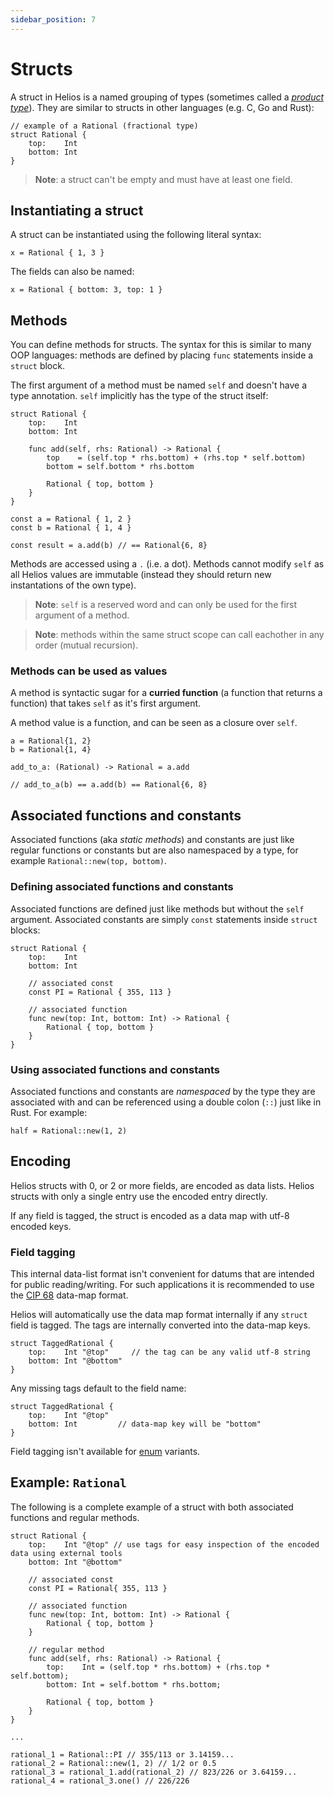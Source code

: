```yaml
---
sidebar_position: 7
---
```


# Structs

A struct in Helios is a named grouping of types (sometimes called a [*product type*](https://en.wikipedia.org/wiki/Product_type)). They are similar to structs in other languages (e.g. C, Go and Rust):

```helios
// example of a Rational (fractional type)
struct Rational {
    top:    Int
    bottom: Int
}
```

> **Note**: a struct can't be empty and must have at least one field.

## Instantiating a struct

A struct can be instantiated using the following literal syntax:

```helios
x = Rational { 1, 3 }
```

The fields can also be named:

```helios
x = Rational { bottom: 3, top: 1 }
```

## Methods

You can define methods for structs. The syntax for this is similar to many OOP languages: methods are defined by placing `func` statements inside a `struct` block.

The first argument of a method must be named `self` and doesn't have a type annotation. `self` implicitly has the type of the struct itself:
```helios
struct Rational {
    top:    Int
    bottom: Int

    func add(self, rhs: Rational) -> Rational {
        top    = (self.top * rhs.bottom) + (rhs.top * self.bottom)
        bottom = self.bottom * rhs.bottom

        Rational { top, bottom }
    }
}

const a = Rational { 1, 2 }
const b = Rational { 1, 4 }

const result = a.add(b) // == Rational{6, 8}
```

Methods are accessed using a `.` (i.e. a dot). Methods cannot modify `self` as all Helios values are immutable (instead they should return new instantations of the own type).

> **Note**: `self` is a reserved word and can only be used for the first argument of a method.

> **Note**: methods within the same struct scope can call eachother in any order (mutual recursion).

### Methods can be used as values
A method is syntactic sugar for a **curried function** (a function that returns a function) that takes `self` as it's first argument.

A method value is a function, and can be seen as a closure over `self`.

```helios
a = Rational{1, 2}
b = Rational{1, 4}

add_to_a: (Rational) -> Rational = a.add

// add_to_a(b) == a.add(b) == Rational{6, 8}
```


## Associated functions and constants

Associated functions (aka *static methods*) and constants are just like regular functions or constants but are also namespaced by a type, for example `Rational::new(top, bottom)`.

### Defining associated functions and constants

Associated functions are defined just like methods but without the `self` argument. Associated constants are simply `const` statements inside `struct` blocks:

```helios
struct Rational {
    top:    Int
    bottom: Int

	// associated const
	const PI = Rational { 355, 113 }

	// associated function
	func new(top: Int, bottom: Int) -> Rational {
		Rational { top, bottom }
	}
}
```

### Using associated functions and constants

Associated functions and constants are *namespaced* by the type they are associated with
and can be referenced using a double colon (`::`) just like in Rust.
For example:

```helios
half = Rational::new(1, 2)
```

## Encoding

Helios structs with 0, or 2 or more fields, are encoded as data lists. Helios structs with only a single entry use the encoded entry directly.

If any field is tagged, the struct is encoded as a data map with utf-8 encoded keys.

### Field tagging

This internal data-list format isn't convenient for datums that are intended for public reading/writing. For such applications it is recommended to use the [CIP 68](https://cips.cardano.org/cips/cip68/) data-map format.

Helios will automatically use the data map format internally if any `struct` field is tagged. The tags are internally converted into the data-map keys.

```helios
struct TaggedRational {
    top:    Int "@top"     // the tag can be any valid utf-8 string
    bottom: Int "@bottom"
}
```

Any missing tags default to the field name:

```helios
struct TaggedRational {
    top:    Int "@top"
    bottom: Int         // data-map key will be "bottom"
}
```

Field tagging isn't available for [enum](./enums.md) variants.

## Example: `Rational`

The following is a complete example of a struct with both associated functions and regular methods.

```helios
struct Rational {
    top:    Int "@top" // use tags for easy inspection of the encoded data using external tools
    bottom: Int "@bottom"

    // associated const
    const PI = Rational{ 355, 113 }

    // associated function
    func new(top: Int, bottom: Int) -> Rational {
        Rational { top, bottom }
    }

    // regular method
    func add(self, rhs: Rational) -> Rational {
        top:    Int = (self.top * rhs.bottom) + (rhs.top * self.bottom);
        bottom: Int = self.bottom * rhs.bottom;

        Rational { top, bottom }
    }
}

...

rational_1 = Rational::PI // 355/113 or 3.14159...
rational_2 = Rational::new(1, 2) // 1/2 or 0.5
rational_3 = rational_1.add(rational_2) // 823/226 or 3.64159...
rational_4 = rational_3.one() // 226/226
```